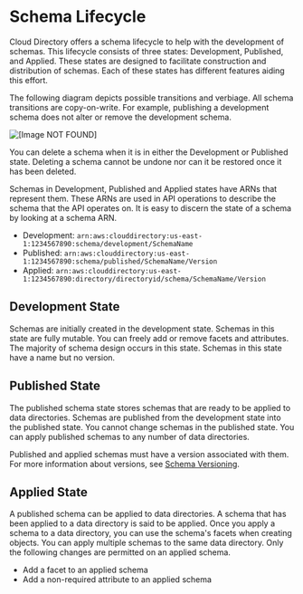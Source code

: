 # Schema Lifecycle<a name="schemas_lifecycle"></a>

Cloud Directory offers a schema lifecycle to help with the development of schemas\. This lifecycle consists of three states: Development, Published, and Applied\. These states are designed to facilitate construction and distribution of schemas\. Each of these states has different features aiding this effort\. 

The following diagram depicts possible transitions and verbiage\. All schema transitions are copy\-on\-write\. For example, publishing a development schema does not alter or remove the development schema\. 

![\[Image NOT FOUND\]](http://docs.aws.amazon.com/clouddirectory/latest/developerguide/images/schema_lifecycle.png)

You can delete a schema when it is in either the Development or Published state\. Deleting a schema cannot be undone nor can it be restored once it has been deleted\.

Schemas in Development, Published and Applied states have ARNs that represent them\. These ARNs are used in API operations to describe the schema that the API operates on\. It is easy to discern the state of a schema by looking at a schema ARN\.
+ Development: `arn:aws:clouddirectory:us-east-1:1234567890:schema/development/SchemaName`
+ Published: `arn:aws:clouddirectory:us-east-1:1234567890:schema/published/SchemaName/Version`
+ Applied: `arn:aws:clouddirectory:us-east-1:1234567890:directory/directoryid/schema/SchemaName/Version`

## Development State<a name="schemas_devstate"></a>

Schemas are initially created in the development state\. Schemas in this state are fully mutable\. You can freely add or remove facets and attributes\. The majority of schema design occurs in this state\. Schemas in this state have a name but no version\.

## Published State<a name="schemas_pubstate"></a>

The published schema state stores schemas that are ready to be applied to data directories\. Schemas are published from the development state into the published state\. You cannot change schemas in the published state\. You can apply published schemas to any number of data directories\. 

Published and applied schemas must have a version associated with them\. For more information about versions, see [Schema Versioning](schemas_inplaceschemaupgrade.md#schemas_cdschemaversion)\.

## Applied State<a name="schemas_appliedstate"></a>

A published schema can be applied to data directories\. A schema that has been applied to a data directory is said to be applied\. Once you apply a schema to a data directory, you can use the schema's facets when creating objects\. You can apply multiple schemas to the same data directory\. Only the following changes are permitted on an applied schema\.
+  Add a facet to an applied schema
+  Add a non\-required attribute to an applied schema